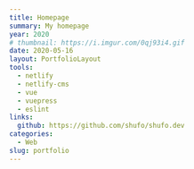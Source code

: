 ```yaml
---
title: Homepage
summary: My homepage
year: 2020
# thumbnail: https://i.imgur.com/0qj93i4.gif
date: 2020-05-16
layout: PortfolioLayout
tools:
  - netlify
  - netlify-cms
  - vue
  - vuepress
  - eslint
links:
  github: https://github.com/shufo/shufo.dev
categories:
  - Web
slug: portfolio
---
```

